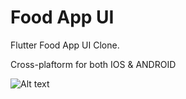 # Food App UI

Flutter Food App UI Clone.

Cross-plaftorm for both IOS & ANDROID

![Alt text](animated-demo.gif?raw=true "Demo")


